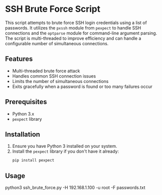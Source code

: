 # SSH Brute Force Script

This script attempts to brute force SSH login credentials using a list of passwords. It utilizes the `pxssh` module from `pexpect` to handle SSH connections and the `optparse` module for command-line argument parsing. The script is multi-threaded to improve efficiency and can handle a configurable number of simultaneous connections.

## Features

- Multi-threaded brute force attack
- Handles common SSH connection issues
- Limits the number of simultaneous connections
- Exits gracefully when a password is found or too many failures occur

## Prerequisites

- Python 3.x
- `pexpect` library

## Installation

1. Ensure you have Python 3 installed on your system.
2. Install the `pexpect` library if you don't have it already:
   ```sh
   pip install pexpect


## Usage

python3 ssh_brute_force.py -H 192.168.1.100 -u root -F passwords.txt
